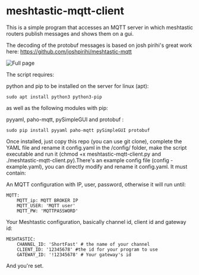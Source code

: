 # meshtastic-mqtt-client
This is a simple program that accesses an MQTT server in which meshtastic routers publish messages and shows them on a gui.

The decoding of the protobuf messages is based on josh pirihi's great work here:
https://github.com/joshpirihi/meshtastic-mqtt



![Full page](https://user-images.githubusercontent.com/6488786/181139834-7cf71745-b981-492f-9545-8916f83b5ef7.png)


The script requires:

python and pip to be installed on the server 
for linux (apt):
```
sudo apt install python3 python3-pip
```
as well as the following modules with pip:

pyyaml, paho-mqtt, pySimpleGUI and protobuf :
```
sudo pip install pyyaml paho-mqtt pySimpleGUI protobuf
```

Once installed, just copy this repo (you can use git clone), complete the YAML file and rename it config.yaml in the /config/ folder, make the script executable and run it (chmod +x meshtastic-mqtt-client.py and ./meshtastic-mqtt-client.py).There's an example config file (config - example.yaml), you can directly modify and rename it config.yaml.
It must contain:

An MQTT configuration with IP, user, password, otherwise it will run until:
```
MQTT:
    MQTT_ip: MQTT BROKER IP
    MQTT_USER: 'MQTT user'
    MQTT_PW: 'MQTTPASSWORD'
```
Your Meshtastic configuration, basically channel id, client id and gateway id:

```
MESHTASTIC:
    CHANNEL_ID: 'ShortFast' # the name of your channel
    CLIENT_ID: '12345678' #the id for your program to use
    GATEWAY_ID: '!12345678' # Your gateway's id
```
And you're set.
